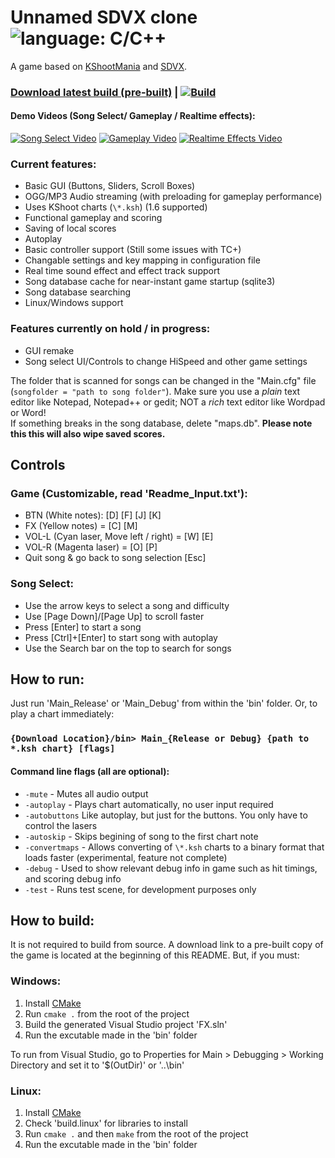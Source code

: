 # Unnamed SDVX clone ![language: C/C++](https://img.shields.io/badge/language-C%2FC%2B%2B-green.svg)
A game based on [KShootMania](http://www.kshootmania.com/) and [SDVX](https://en.wikipedia.org/wiki/Sound_Voltex).

### [**Download latest build \(pre\-built\)**](https://drewol.me/Downloads/Game.zip) | [![Build](https://ci.appveyor.com/api/projects/status/github/drewol/unnamed-sdvx-clone?branch=master&svg=true&retina=true)](https://ci.appveyor.com/project/drewol/unnamed-sdvx-clone)

#### Demo Videos (Song Select/ Gameplay / Realtime effects):
[![Song Select Video](http://img.youtube.com/vi/GYOHy5CY2pU/1.jpg)](https://www.youtube.com/watch?v=GYOHy5CY2pU)
[![Gameplay Video](http://img.youtube.com/vi/dfEbmBzdvYA/1.jpg)](https://www.youtube.com/watch?v=dfEbmBzdvYA)
[![Realtime Effects Video](http://img.youtube.com/vi/PVIAENg13OU/1.jpg)](https://www.youtube.com/watch?v=PVIAENg13OU)

### Current features:
- Basic GUI (Buttons, Sliders, Scroll Boxes)
- OGG/MP3 Audio streaming (with preloading for gameplay performance)
- Uses KShoot charts (`\*.ksh`) (1.6 supported)
- Functional gameplay and scoring
- Saving of local scores
- Autoplay
- Basic controller support (Still some issues with TC+)
- Changable settings and key mapping in configuration file
- Real time sound effect and effect track support
- Song database cache for near-instant game startup (sqlite3)
- Song database searching
- Linux/Windows support

### Features currently on hold / in progress:
- GUI remake
- Song select UI/Controls to change HiSpeed and other game settings

The folder that is scanned for songs can be changed in the "Main.cfg" file (`songfolder = "path to song folder"`). Make sure you use a *plain* text editor like Notepad, Notepad++ or gedit; NOT a *rich* text editor like Wordpad or Word!  
If something breaks in the song database, delete "maps.db". **Please note this this will also wipe saved scores.**

## Controls
### Game (Customizable, read 'Readme_Input.txt'):
- BTN (White notes): \[D\] \[F\] \[J\] \[K\]
- FX (Yellow notes) = \[C\] \[M\] 
- VOL-L (Cyan laser, Move left / right) = \[W\] \[E\] 
- VOL-R (Magenta laser) = \[O\] \[P\]
- Quit song & go back to song selection \[Esc\]

### Song Select:
- Use the arrow keys to select a song and difficulty
- Use \[Page Down\]/\[Page Up\] to scroll faster
- Press \[Enter\] to start a song
- Press \[Ctrl\]+\[Enter\] to start song with autoplay
- Use the Search bar on the top to search for songs

## How to run:
Just run 'Main_Release' or 'Main_Debug' from within the 'bin' folder. Or, to play a chart immediately:  
### `{Download Location}/bin> Main_{Release or Debug} {path to *.ksh chart} [flags]`

#### Command line flags (all are optional):
- `-mute` - Mutes all audio output
- `-autoplay` - Plays chart automatically, no user input required
- `-autobuttons` Like autoplay, but just for the buttons. You only have to control the lasers
- `-autoskip` - Skips begining of song to the first chart note
- `-convertmaps` - Allows converting of `\*.ksh` charts to a binary format that loads faster (experimental, feature not complete)
- `-debug` - Used to show relevant debug info in game such as hit timings, and scoring debug info
- `-test` - Runs test scene, for development purposes only

## How to build:
It is not required to build from source. A download link to a pre-built copy of the game is located at the beginning of this README. But, if you must:

### Windows:
1. Install [CMake](https://cmake.org/download/)
2. Run `cmake .` from the root of the project
3. Build the generated Visual Studio project 'FX.sln'
4. Run the excutable made in the 'bin' folder

To run from Visual Studio, go to Properties for Main > Debugging > Working Directory and set it to '$(OutDir)' or '..\bin'

### Linux:
1. Install [CMake](https://cmake.org/download/)
2. Check 'build.linux' for libraries to install
3. Run `cmake .` and then `make` from the root of the project
4. Run the excutable made in the 'bin' folder
